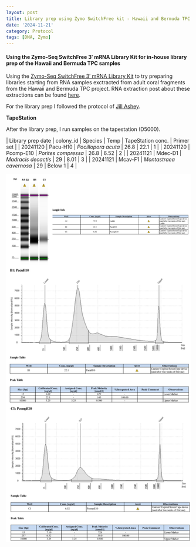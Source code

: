 ```yaml
---
layout: post
title: Library prep using Zymo SwitchFree kit - Hawaii and Bermuda TPC samples
date: '2024-11-21'
category: Protocol
tags: [DNA, Zymo]
---
```


#### Using the Zymo-Seq SwitchFree 3′ mRNA Library Kit for in-house library prep of the Hawaii and Bermuda TPC samples
Using the [Zymo-Seq SwitchFree 3′ mRNA Library Kit](https://www.zymoresearch.com/products/zymo-seq-switchfree-3-mrna-library-kit) to try preparing libraries starting from RNA samples exctracted from adult coral fragments from the Hawaii and Bermuda TPC project. RNA extraction post about these extractions can be found [here](https://fscucchia-labnotebooks.github.io/FScucchia_Putnam_Lab_Notebook/DNA-RNA-Hawaii-TPCA/).

For the library prep I followed the protocol of [Jill Ashey](https://github.com/JillAshey/JillAshey_Putnam_Lab_Notebook/blob/master/_posts/2024-03-29-Zymo-SwitchFree.md).

**TapeStation**

After the library prep, I run samples on the tapestation (D5000).

| Library prep date  | colony_id  |     Species            | Temp   |    TapeStation conc.     |   Primer set  |
| 20241120  |  Pacu-H10    | *Pocillopora acuta*          | 26.8       |    22.1          |  1  |
| 20241120  |  Pcomp-E10   | *Porites compressa*          | 26.8     |  6.52          |  2  |
| 20241121  |  Mdec-D1    | *Madracis decactis*          | 29      |    8.01        |  3   |
| 20241121  |  Mcav-F1   | *Montastraea cavernosa*          | 29     |   Below 1         |  4  |

![LibraryPrepZymo1.png](https://github.com/FScucchia-LabNotebooks/FScucchia_Putnam_Lab_Notebook/blob/master/images/LibraryPrepZymo1.png?raw=true)



